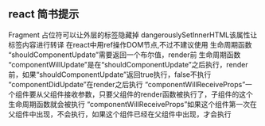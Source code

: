 ## react  简书提示
Fragment 占位符可以让外层的标签隐藏掉
dangerouslySetInnerHTML该属性让标签内容进行转译
在react中用ref操作DOM节点,不过不建议使用
生命周期函数 “shouldComponentUpdate”需要返回一个布尔值，render前
生命周期函数 “componentWillUpdate”是在“shouldComponentUpdate”之后执行，render前，如果“shouldComponentUpdate”返回true执行，false不执行
“componentDidUpdate”在render之后执行
“componentWillReceiveProps”一个组件要从父组件接收参数，只要父组件的render函数被执行了，子组件的这个生命周期函数就会被执行
“componentWillReceiveProps”如果这个组件第一次在父组件中出现，不会执行，如果这个组件已经在父组件中出现，才会执行
